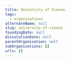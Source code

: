 ```yaml
---
title: University of Vienna
tags:
  - organisations
alternateName: null
slug: university-of-vienna
foundingDate: null
dissolutionDate: null
parentOrganisation: null
subOrganisations: []
urls: []
---
```

